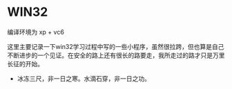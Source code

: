 # WIN32

 编译环境为 xp + vc6

这里主要记录一下win32学习过程中写的一些小程序，虽然很拉跨，但也算是自己不断进步的一个见证。在安全的路上还有很长的路要走，我所走过的路才只是万里长征的开始。

- 冰冻三尺，非一日之寒。水滴石穿，非一日之功。
